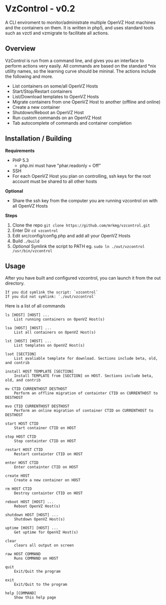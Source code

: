 VzControl - v0.2
=========

A CLI enviroment to monitor/administrate multiple OpenVZ Host machines and the containers on them. It is written in
php5, and uses standard tools such as vzctl and vzmigrate to facilitate all actions.

Overview
--------

VzControl is run from a command line, and gives you an interface to perform actions very easily. All commands are
based on the standard *nix utility names, so the learning curve should be mininal. The actions include
the following and more.

- List containers on some/all OpenVZ Hosts
- Start/Stop/Restart containers
- List/Download templates to OpenVZ Hosts
- Migrate containers from one OpenVZ Host to another (offline and online)
- Create a new container
- Shutdown/Reboot an OpenVZ Host
- Run custom commands on an OpenVZ Host
- Tab autocomplete of commands and container completion


Installation / Building
-----------------------

**Requirements**

- PHP 5.3
    - php.ini must have "phar.readonly = Off"
- SSH 
- For each OpenVZ Host you plan on controlling, ssh keys for the root account must be shared to all other hosts

**Optional**

- Share the ssh key from the computer you are running vzcontrol on with all OpenVZ Hosts

**Steps**

1. Clone the repo `git clone https://github.com/mrkmg/vzcontrol.git`
2. Enter Dir `cd vzcontrol`
3. Edit src/config/config.php and add all your OpenVZ Hosts
4. Build `./build`
5. *Optional* Symlink the script to PATH eg. `sudo ln ./out/vzcontrol /usr/bin/vzcontrol`

Usage
-----

After you have built and configured vzcontrol, you can launch it from the out directory.

    If you did symlink the script: `vzcontrol`
    If you did not symlink: `./out/vzcontrol`

Here is a list of all commands

    ls [HOST] [HOST] ...
        List running containers on OpenVZ Host(s)

    lsa [HOST] [HOST] ...
        List all containers on OpenVZ Host(s)

    lst [HOST] [HOST] ...
        List templates on OpenVZ Host(s)

    lsot [SECTION]
        List avaliable template for download. Sections include beta, old, and contrib

    install HOST TEMPLATE [SECTION]
        Install TEMPLATE from [SECTION] on HOST. Sections include beta, old, and contrib

    mv CTID CURRENTHOST DESTHOST
        Perform an offline migration of containter CTID on CURRENTHOST to DESTHOST

    mvo CTID CURRENTHOST DESTHOST
        Perform an online migration of container CTID on CURRENTHOST to DESTHOST

    start HOST CTID
        Start container CTID on HOST

    stop HOST CTID
        Stop containter CTID on HOST

    restart HOST CTID
        Restart containter CTID on HOST

    enter HOST CTID
        Enter containter CTID on HOST

    create HOST
        Create a new container on HOST

    rm HOST CTID
        Destroy containter CTID on HOST

    reboot HOST [HOST] ...
        Reboot OpenVZ Host(s)

    shutdown HOST [HOST] ...
        Shutdown OpenVZ Host(s)

    uptime [HOST] [HOST] ...
        Get uptime for OpenVZ Host(s)

    clear 
        clears all output on screen

    raw HOST COMMAND
        Runs COMMAND on HOST

    quit 
        Exit/Quit the program

    exit 
        Exit/Quit to the program

    help [COMMAND]
        Show this help page
